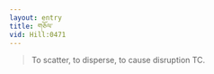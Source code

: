 ```yaml
---
layout: entry
title: གཅོལ་
vid: Hill:0471
---
```

> To scatter, to disperse, to cause disruption TC.
